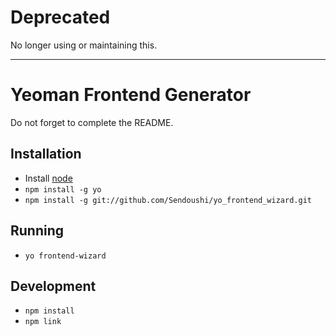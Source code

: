 # Deprecated

No longer using or maintaining this.

--------------------------

# Yeoman Frontend Generator

Do not forget to complete the README.

## Installation

- Install [node](http://nodejs.org)
- `npm install -g yo`
- `npm install -g git://github.com/Sendoushi/yo_frontend_wizard.git`

## Running
- `yo frontend-wizard`

## Development

- `npm install`
- `npm link`
